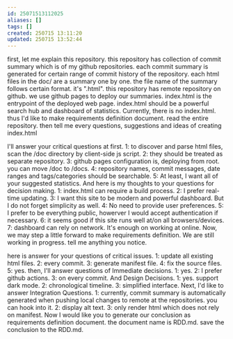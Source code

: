 ```yaml
---
id: 25071513112025
aliases: []
tags: []
created: 250715 13:11:20
updated: 250715 13:52:44
---
```


first, let me explain this repository. this repository has collection of commit summary which is of my github repositories. each commit summary is generated for certain range of commit history of the repository. each html files in the doc/ are a summary one by one. the file name of the summary follows certain format. it's "<repository name>_<year>_<month>_<day>_<hour>_<minute>_<second>.html". this repository has remote repository on github. we use github pages to deploy our summaries. index.html is the entrypoint of the deployed web page. index.html should be a powerful search hub and dashboard of statistics. Currently, there is no index.html. thus I'd like to make requirements definition document. read the entire repository. then tell me every questions, suggestions and ideas of creating index.html

I'll answer your critical questions at first. 1: to discover and parse html files, scan the /doc directory by client-side js script. 2: they should be treated as separate repository. 3: github pages configuration is, deploying from root. you can move /doc to /docs. 4: repository names, commit messages, date ranges and tags/categories should be searchable. 5: At least, I want all of your suggested statistics. And here is my thoughts to your questions for decision making. 1: index.html can require a build process. 2: I prefer real-time updating. 3: I want this site to be modern and powerful dashboard. But I do not forget simplicity as well. 4: No need to provide user preferences. 5: I prefer to be everything public, howerver I would accept authentication if necessary. 6: it seems good if this site runs well at/on all browsers/devices. 7: dashboard can rely on network. It's enough on working at online. Now, we may step a little forward to make requirements definition. We are still working in progress. tell me anything you notice.

here is answer for your questions of critical issues. 1: update all existing html files. 2: every commit. 3: generate manifest file. 4: fix the source files. 5: yes. then, I'll answer questions of Immediate decisions. 1: yes. 2: I prefer github actions. 3: on every commit. And Design Decisions. 1: yes. support dark mode. 2: chronological timeline. 3: simplified interface. Next, I'd like to answer Integration Questions. 1: currently, commit summary is automatically generated when pushing local changes to remote at the repositories. you can hook into it. 2: display alt text. 3: only render html which does not rely on manifest. Now I would like you to generate our conclusion as requirements definition document. the document name is RDD.md. save the conclusion to the RDD.md.

